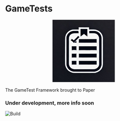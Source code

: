 # GameTests
<p align="center">
    <img src="https://raw.githubusercontent.com/Adrigamer2950/GameTests/master/logo.jpg" height="200" alt="Logo" />
</p>

The GameTest Framework brought to Paper

### Under development, more info soon

![Build](https://github.com/Adrigamer2950/GameTests/actions/workflows/build.yml/badge.svg)


